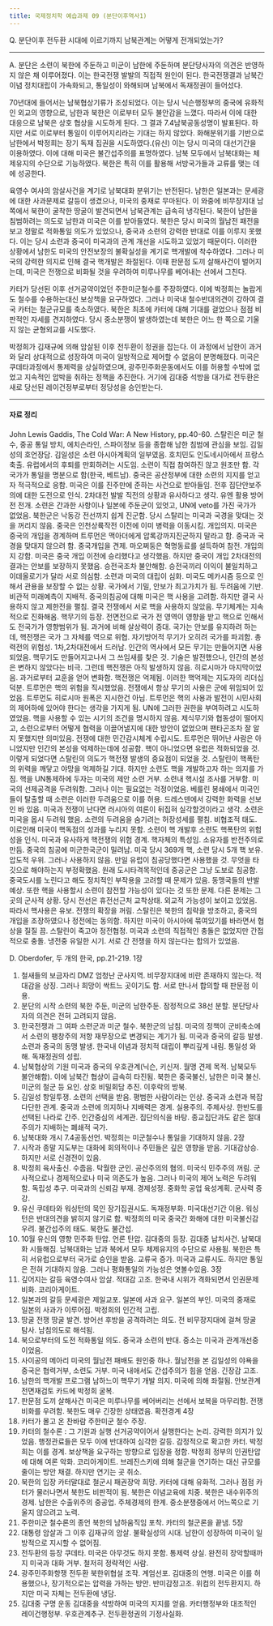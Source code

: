 ```yaml
---
title: 국제정치학 예습과제 09 (분단이후역사1)
---
```


Q. 분단이후 전두환 시대에 이르기까지 남북관계는 어떻게 전개되었는가?

---

A. 분단은 소련이 북한에 주둔하고 미군이 남한에 주둔하며 분단당사자의 의견은 반영하지 않은 채 이루어졌다. 이는 한국전쟁 발발의 직접적 원인이 된다. 한국전쟁결과 남북간 이념 정치대립이 가속화되고, 통일성이 와해되며 남북에서 독재정권이 들어섰다.

70년대에 들어서는 남북협상기류가 조성되었다. 이는 당시 닉슨행정부의 중국에 유화적인 외교의 영향으로, 남한과 북한은 이로부터 모두 불안감을 느꼈다. 따라서 이에 대한 대응으로 남북은 상호 협상을 시도하게 된다. 그 결과 7.4남북공동성명이 발표된다. 하지만 서로 이로부터 통일이 이루어지리라는 기대는 하지 않았다. 화해분위기를 기반으로 남한에서 박정희는 장기 독재 집권을 시도하였다.(유신) 이는 당시 미국의 대선기간을 이용하였다. 이에 대해 미국은 불간섭주의를 표명하였다. 남북 모두에서 남북대화는 체제유지의 수단으로 기능하였다. 북한은 특히 이를 활용해 서방국가들과 교류를 맺는 데에 성공한다.

육영수 여사의 암살사건을 계기로 남북대화 분위기는 반전된다. 남한은 일본과는 문세광에 대한 사과문제로 갈등이 생겼으나, 미국의 중재로 무마된다. 이 와중에 비무장지대 남쪽에서 북한이 굴착한 땅굴이 발견되면서 남북관계는 급속히 냉각된다. 북한이 남한을 침범하려는 의도로 남한과 미국은 이를 받아들였다. 북한은 당시 미국의 월남전 패전을 보고 정말로 적화통일 의도가 있었으나, 중국과 소련의 강력한 반대로 이를 이루지 못했다. 이는 당시 소련과 중국이 미국과의 관계 개선을 시도하고 있었기 때문이다. 이러한 상황에서 남한도 미국의 안전보장의 불확실성을 계기로 핵개발에 착수하였다. 그러나 미국의 강력한 의지로 인해 결국 핵개발은 좌절된다. 이때 판문점 도끼 살해사건이 벌어지는데, 미국은 전쟁으로 비화될 것을 우려하여 미루나무를 베어내는 선에서 그친다.

카터가 당선된 이후 선거공약이었던 주한미군철수를 주장하였다. 이에 박정희는 놀랍게도 철수를 수용하는대신 보상책을 요구하였다. 그러나 미국내 철수반대의견이 강하여 결국 카터는 철군규모를 축소하였다. 북한은 최초에 카터에 대해 기대를 걸었으나 점점 비판적인 자세를 견지하였다. 당시 중소분쟁이 발생하였는데 북한은 어느 한 쪽으로 기울지 않는 균형외교를 시도했다.

박정희가 김재규에 의해 암살된 이후 전두환이 정권을 잡는다. 이 과정에서 남한이 과거와 달리 상대적으로 성장하여 미국이 일방적으로 제어할 수 없음이 분명해졌다. 미국은 쿠데타과정에서 통제력을 상실하였으며, 광주민주화운동에서도 이를 허용할 수밖에 없었고 지속적인 압박을 취하는 정책을 추진한다. 거기에 김대중 석방을 대가로 전두환은 새로 당선된 레이건정부로부터 정당성을 승인받는다.

---

#### 자료 정리

John Lewis Gaddis, The Cold War: A New History, pp.40-60.
스탈린은 미군 철수, 중공 통일 방치, 에치슨라인, 스파이정보 등을 종합해 남한 침범에 관심을 보임. 김일성의 호언장담.
김일성은 소련 아시아계획의 일부였음. 호치민도 인도네시아에서 프랑스 축출. 유럽에서의 후퇴를 만회하려는 시도임. 소련이 직접 참여하진 않고 원조만 함. 각 국가가 통일을 명분으로 함(한국, 베트남). 중국은 공산정부에 대한 소련의 지지를 얻고자 적극적으로 응함.
미국은 이를 진주만에 준하는 사건으로 받아들임. 전후 집단안보주의에 대한 도전으로 인식. 2차대전 발발 직전의 상황과 유사하다고 생각. 유엔 활용 방어전 전개.
소련은 간과한 사항이나 일본에 주둔군이 있엇고, UN에 veto를 가진 국가가 없었음. 북한군은 낙동강 전선까지 쉽게 진군함.
당시 스탈리는 미국과 국경을 맞대는 것을 꺼리지 않음. 중국은 인천상륙작전 이전에 이미 병력을 이동시킴. 개입의지. 미국은 중국의 개입을 경계하며 트루먼은 맥아더에게 압록강까지진군하지 말라고 함. 중국과 국경을 맞대지 않으려 함. 중국개입을 견제. 마오쩌둥은 혁명동료를 설득하여 참전. 개입의지 강함.
미국은 중국 개입 이전에 승리했다고 생각했음. 하지만 중국이 개입
2차대전의 결과는 안보를 보장하지 못했음. 승전국조차 불안해함. 승전국끼리 이익이 불일치하고 이데올로기가 달라 서로 의심함. 소련과 미국의 대립이 심화. 미국도 메카시즘 등으로 인해서 관용을 보장할 수 없는 상황.
국가에서 기밀, 안보가 최고가치가 됨. 두려움에 기반. 비관적 미래예측이 지배적.
중국의침공에 대해 미국은 핵 사용을 고려함. 하지만 결국 사용하지 않고 제한전을 펼침.
결국 전쟁에서 서로 핵을 사용하지 않았음.
무기체계는 지속적으로 진화해옴. 핵무기의 등장. 전면전으로 국가 전 영역이 영향을 받고 핵으로 인해서도 전국가가 영향범위가 됨. 과거에 비해 살상력이 증대.
국가는 안보를 유지하려 하는데, 핵전쟁은 국가 그 자체를 역으로 위협. 자기방어적 무기가 오히려 국가를 파괴함.
총력전의 위험성. 1차,2차대전에서 드러남.
인간의 역사에서 모든 무기는 만들어지면 사용되었음. 핵무기도 만들어지고나서 그 쓰임새를 찾은 것. 기술은 발전했으나, 인간의 본성은 변하지 않았다는 비극.
그런데 핵전쟁은 아직 발생하지 않음. 히로시마가 마지막이었음. 과거로부터 교훈을 얻어 변화함. 핵전쟁은 억제됨.
이러한 핵억제는 지도자의 리더십 덕분. 트루먼은 핵의 위험을 직시했었음. 전쟁에서 항상 무기의 사용은 군에 위임되어 있었음. 트루먼도 히로시마 원폭은 지시한건 아님.
트루먼은 핵의 사용과 발전이 시민사회의 제어하에 있어야 한다는 생각을 가지게 됨. UN에 그러한 권한을 부여하려고 시도하였었음. 핵을 사용할 수 있는 시기의 조건을 명시하지 않음.
제식무기와 협동성이 떨어지고, 소련으로부터 어떻게 협력을 이끌어낼지에 대한 방안이 없었으며 팬타곤조차 잘 알지 못했지만 의미있음.
전쟁에 대한 민간감시체계 수립시도. 트루먼은 뛰어난 사람은 아니었지만 인간의 본성을 억제하는데에 성공함.
핵이 아니었으면 유럽은 적화되었을 것. 이렇게 되었다면 스탈린의 의도가 핵전쟁 발생의 중요점이 되었을 것.
스탈린이 핵폭탄의 위력을 깨닿고 야망을 억제하길 기대. 하지만 소련도 핵을 개발하고자 하는 의지를 가짐. 핵을 UN통제하에 두자는 미국의 제안 소련 거부. 소련내 핵시설 조사를 거부함. 미국의 선제공격을 두려워함. 그러나 이는 필요없는 걱정이었음.
베를린 봉쇄에서 미국인들이 탈출할 때 소련은 이러한 두려움으로 이를 허용. 드레스덴에서 강력한 화력을 선보인 바 있음. 미국과 전쟁이 난다면 러시아의 여론이 뒤집혀 실각할것이라고 생각.
소련은 미국을 몹시 두려워 했음. 소련의 두려움을 숨기려는 허장성세를 펼침. 비협조적 태도. 이로인해 미국이 핵독점의 성과를 누리지 못함.
소련이 핵 개발후 소련도 핵폭탄의 위험성을 인식. 미국과 유사하게 핵전쟁의 위험 경계. 핵자체의 특성임. 소유자를 반전주의로 만듬.
중국의 침공에 미군한국군이 밀려남. 미국 당시 369개 핵, 소련 당시 5개 핵 보유. 압도적 우위. 그러나 사용하지 않음. 만일 유럽이 침공당했다면 사용했을 것.
무엇을 타깃으로 해야하는지 부정확했음. 원래 도시타격목적인데 중공군은 그냥 도보로 침공함. 중국도시를 노린다고 해도 정치적인 부작용을 고려할 때 문제가 있음. 동맹국들의 반발 예상.
또한 핵을 사용할시 소련이 참전할 가능성이 있다는 것 또한 문제.
다른 문제는 그곳의 군사적 상황. 당시 전선은 휴전선근처 교착상태. 외교적 가능성이 보이고 있었음. 따라서 핵사용은 유보. 전쟁의 확장을 꺼림.
스탈린은 북한의 침략을 방조하고, 중국의 개입을 조장하였으나 정전에는 동의함. 하지만 미국이 아시아에 묶여있기를 바라면서 협상을 질질 끔. 스탈린이 죽고야 정전협정.
미국과 소련의 직접적인 충돌은 없었지만 간접적으로 충돌. 냉전중 유일한 시기. 서로 간 전쟁을 하지 않는다는 합의가 있었음.

D. Oberdofer, 두 개의 한국, pp.21-219.
1장
1) 철새들의 보금자리 DMZ
엄청난 군사지역. 비무장지대에 비란 존재하지 않는다. 적대감을 상징. 그러나 희망이 싹트느 곳이기도 함. 서로 만나서 합의할 때 판문점 이용.
2) 분단의 시작
소련의 북한 주둔, 미군의 남한주둔. 잠정적으로 38선 분할. 분단당사자의 의견은 전혀 고려되지 않음.
3) 한국전쟁과 그 여파
소련군과 미군 철수. 북한군의 남침. 미국의 정책이 군비축소에서 소련의 팽창주의 저항 재무장으로 변경되는 계기가 됨. 미국과 중국의 갈등 발생. 소련과 중국의 동맹 발생. 한국내 이념과 정치적 대립이 뿌리깊게 내림. 통일성 와해. 독재정권의 성립.
4) 남북협상의 기원
미국과 중국의 우호관계(닉슨, 키신저. 월맹 견제 목적. 남북모두 불안해함). 이에 남북간 협상이 급속히 타진됨. 북한은 중국불신, 남한은 미국 불신. 미군의 철군 등 요인. 상호 비밀회담 추진. 이후락의 방북.
5) 김일성
항일투쟁. 소련의 선택을 받음. 평범한 사람이라는 인상. 중국과 소련과 복잡다단한 관계. 중국과 소련에 의지하나 지배력은 경계. 실용주의. 주체사상. 한반도를 선택된 나라로 간주. 인간중심의 세계관. 집단의식을 바탕. 종교집단과도 같은 절대주의가 지배하는 폐쇄적 국가.
6) 남북대화 개시
7.4공동선언. 박정희는 미군철수나 통일을 기대하지 않음.
2장
1) 시작과 종말
지도부는 대화에 회의적이나 주민들은 깊은 영향을 받음. 기대감상승. 하지만 서로 신경전이 있음.
2) 박정희
육사출신. 수줍음. 탁월한 군인. 공산주의의 혐의. 미국식 민주주의 꺼림. 군사적으로나 경제적으로나 미국 의존도가 높음. 그러나 미국의 제어 노력은 두려워함. 독립성 추구. 미국과의 신뢰감 부재. 경제성정. 중화학 공업 육성계획. 군사력 증강.
3) 유신 쿠데타와 워싱턴의 묵인
장기집권시도. 독재정부화. 미국대선기간 이용. 워싱턴은 반대의견을 밝히지 않기로 함. 박정희의 미국 중국간 화해에 대한 미국불신감 우려. 불간섭주의 태도. 북한도 불간섭.
4) 10월 유신의 영향
민주화 탄압. 언론 탄압. 김대중의 등장. 김대중 납치사건. 남북대화 시들해짐. 남북대화는 남과 북에서 모두 체제유지의 수단으로 사용됨. 북한은 특히 서유럽으로부터 국가로 승인을 받음. 교류국 증가. 미국과 교류시도. 하지만 통일은 전혀 기대하지 않음. 그러나 평화통일의 가능성은 엿볼수있음.
3장
1) 깊어지는 갈등
육영수여사 암살. 적대감 고조. 한국내 시위가 격화되면서 인권문제 비화. 코리아게이트.
2) 일본과의 갈등
문세광은 제일교포. 일본에 사과 요구. 일본의 부인. 미국의 중재로 일본의 사과가 이루어짐. 박정희의 인간적 고립.
3) 땅굴 전쟁
땅굴 발견. 방어선 후방을 공격하려는 의도. 전 비무장지대에 걸쳐 땅굴 탐사. 남침의도로 해석됨.
4) 북으로부터의 도전
적화통일 의도. 중국과 소련의 반대. 중소는 미국과 관계개선중이었음.
5) 사이공의 메아리
미국의 월남전 패배도 원인중 하나. 월남전을 본 김일성의 야욕을 중국은 협력거부, 소련도 거부. 미국 내애서도 간섭주의가 힘을 얻음. 긴장감 고조.
6) 남한의 핵개발 프로그램
남하느이 핵무기 개발 의지. 미국에 의해 좌절됨. 안보관계 전면재검토 카드에 박정희 굴복.
7) 판문점 도끼 살해사건
미국은 미루나무를 베어버리는 선에서 보복을 마무리함. 전쟁비화를 우려함. 북한도 매우 긴장한 상태였음. 확전경계
4장
1) 카터가 몰고 온 찬바람
주한미군 철수 주장.
2) 카터의 철수론 : 그 기원과 실행
선거공약이어서 실행한다는 논리. 강력한 의지가 있었음. 행정관료들은 모두 이에 반대하여 심각한 갈등. 감정적으로 확고한 카터. 박정희는 이를 경계. 보상책을 요구하는 방향으로 입장을 정함. 박정희 정부의 인권탄압에 대해 여론 악화. 코리아게이트. 브레진스키에 의해 철군을 연기하는 대신 규모를 줄이는 방안 채결. 하지만 연기는 곳 취소.
3) 북한의 입장
카터말대로 철군시 패권장악 희망. 카터에 대해 유화적. 그러나 점점 카터가 물러나면서 북한도 비판적이 됨. 북한은 이념교육에 치중. 북한은 내수위주의 경제. 남한은 수출위주의 중공업. 주체경제의 한계. 중소분쟁중에서 어느쪽으로 기울지 않으려고 노력.
4) 주한미군 철수론의 종언
북한의 남하움직임 포착. 카터의 철군론을 끝냄.
5장
1) 대통령 암살과 그 이후
김재규의 암살. 불확실성의 시대. 남한이 성장하여 미국이 일방적으로 지시할 수 없어짐.
2) 전두환의 등장
쿠데타. 미국은 아무것도 하지 못함. 통제력 상실. 완전히 장악할때까지 미국과 대화 거부. 철저히 정략적인 사람.
3) 광주민주화항쟁
전두환 북한위협설 조작. 계엄선포. 김대중의 연행. 미국은 이를 허용했으나, 장기적으로는 압력을 가하는 방안. 반미감정고조. 위컴의 전두환지지. 하지만 미국 자체는 전두환에 냉담.
4) 김대중 구명 운동
김대중을 석방하여 미국의 지지를 얻음. 카터행정부와 대조적인 레이건행정부. 우호관계추구. 전두환정권의 기정사실화.
